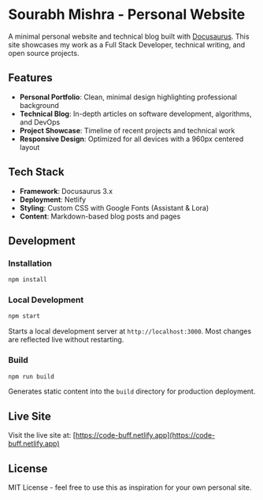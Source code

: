 # Sourabh Mishra - Personal Website

A minimal personal website and technical blog built with [Docusaurus](https://docusaurus.io/). This site showcases my work as a Full Stack Developer, technical writing, and open source projects.

## Features

- **Personal Portfolio**: Clean, minimal design highlighting professional background
- **Technical Blog**: In-depth articles on software development, algorithms, and DevOps
- **Project Showcase**: Timeline of recent projects and technical work
- **Responsive Design**: Optimized for all devices with a 960px centered layout

## Tech Stack

- **Framework**: Docusaurus 3.x
- **Deployment**: Netlify
- **Styling**: Custom CSS with Google Fonts (Assistant & Lora)
- **Content**: Markdown-based blog posts and pages

## Development

### Installation

```bash
npm install
```

### Local Development

```bash
npm start
```

Starts a local development server at `http://localhost:3000`. Most changes are reflected live without restarting.

### Build

```bash
npm run build
```

Generates static content into the `build` directory for production deployment.

## Live Site

Visit the live site at: [https://code-buff.netlify.app](https://code-buff.netlify.app)

## License

MIT License - feel free to use this as inspiration for your own personal site.
